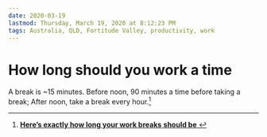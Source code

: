 ```yaml
---
date: 2020-03-19
lastmod: Thursday, March 19, 2020 at 8:12:23 PM
tags: Australia, QLD, Fortitude Valley, productivity, work
---
```

# How long should you work a time

A break is ~15 minutes. Before noon, 90 minutes a time before taking a break; After noon, take a break every hour.[^1]



[^1]: [**Here’s exactly how long your work breaks** **should be**  ](x-devonthink-item://76738464-D7C6-4B8C-8697-167C5A0C1FE3)

